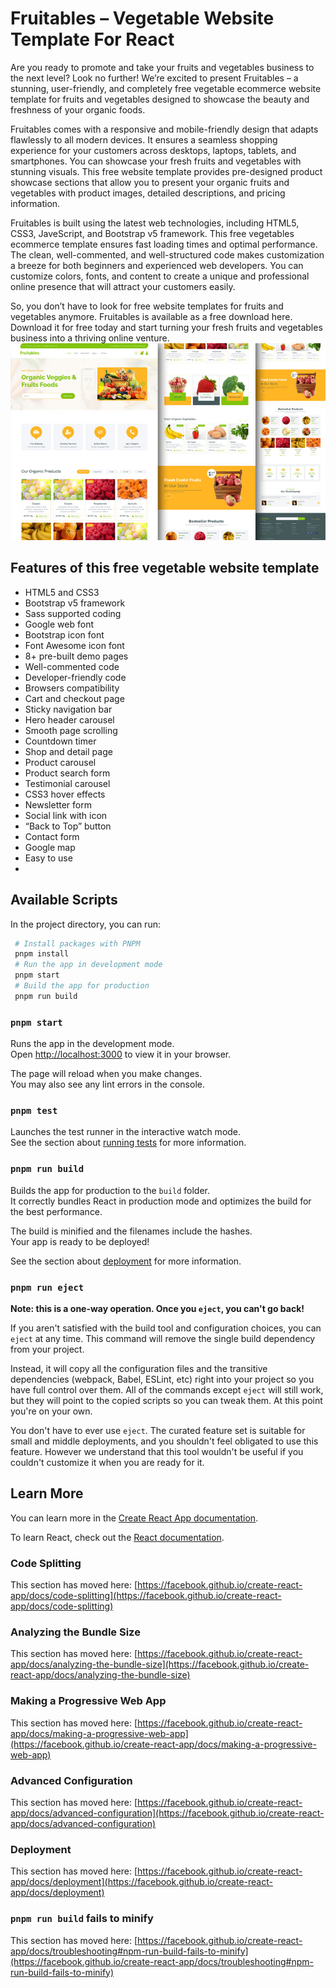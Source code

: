 # Fruitables – Vegetable Website Template For React

Are you ready to promote and take your fruits and vegetables business to the next level? Look no further! We’re excited
to present Fruitables – a stunning, user-friendly, and completely free vegetable ecommerce website template for fruits
and vegetables designed to showcase the beauty and freshness of your organic foods.

Fruitables comes with a responsive and mobile-friendly design that adapts flawlessly to all modern devices. It ensures a
seamless shopping experience for your customers across desktops, laptops, tablets, and smartphones. You can showcase
your fresh fruits and vegetables with stunning visuals. This free website template provides pre-designed product
showcase sections that allow you to present your organic fruits and vegetables with product images, detailed
descriptions, and pricing information.

Fruitables is built using the latest web technologies, including HTML5, CSS3, JaveScript, and Bootstrap v5 framework.
This free vegetables ecommerce template ensures fast loading times and optimal performance. The clean, well-commented,
and well-structured code makes customization a breeze for both beginners and experienced web developers. You can
customize colors, fonts, and content to create a unique and professional online presence that will attract your
customers easily.

So, you don’t have to look for free website templates for fruits and vegetables anymore. Fruitables is available as a
free download here. Download it for free today and start turning your fresh fruits and vegetables business into a
thriving online venture.
![vegetable-website-template.jpg](https://raw.githubusercontent.com/TanNhatCMS/react-fruitables/main/vegetable-website-template.jpg)

## Features of this free vegetable website template

- HTML5 and CSS3
- Bootstrap v5 framework
- Sass supported coding
- Google web font
- Bootstrap icon font
- Font Awesome icon font
- 8+ pre-built demo pages
- Well-commented code
- Developer-friendly code
- Browsers compatibility
- Cart and checkout page
- Sticky navigation bar
- Hero header carousel
- Smooth page scrolling
- Countdown timer
- Shop and detail page
- Product carousel
- Product search form
- Testimonial carousel
- CSS3 hover effects
- Newsletter form
- Social link with icon
- “Back to Top” button
- Contact form
- Google map
- Easy to use
-

## Available Scripts

In the project directory, you can run:

 ```bash
  # Install packages with PNPM
  pnpm install
  # Run the app in development mode
  pnpm start
  # Build the app for production
  pnpm run build
  ```

### `pnpm start`

Runs the app in the development mode.\
Open [http://localhost:3000](http://localhost:3000) to view it in your browser.

The page will reload when you make changes.\
You may also see any lint errors in the console.

### `pnpm test`

Launches the test runner in the interactive watch mode.\
See the section about [running tests](https://facebook.github.io/create-react-app/docs/running-tests) for more
information.

### `pnpm run build`

Builds the app for production to the `build` folder.\
It correctly bundles React in production mode and optimizes the build for the best performance.

The build is minified and the filenames include the hashes.\
Your app is ready to be deployed!

See the section about [deployment](https://facebook.github.io/create-react-app/docs/deployment) for more information.

### `pnpm run eject`

**Note: this is a one-way operation. Once you `eject`, you can't go back!**

If you aren't satisfied with the build tool and configuration choices, you can `eject` at any time. This command will
remove the single build dependency from your project.

Instead, it will copy all the configuration files and the transitive dependencies (webpack, Babel, ESLint, etc) right
into your project so you have full control over them. All of the commands except `eject` will still work, but they will
point to the copied scripts so you can tweak them. At this point you're on your own.

You don't have to ever use `eject`. The curated feature set is suitable for small and middle deployments, and you
shouldn't feel obligated to use this feature. However we understand that this tool wouldn't be useful if you couldn't
customize it when you are ready for it.

## Learn More

You can learn more in
the [Create React App documentation](https://facebook.github.io/create-react-app/docs/getting-started).

To learn React, check out the [React documentation](https://reactjs.org/).

### Code Splitting

This section has moved
here: [https://facebook.github.io/create-react-app/docs/code-splitting](https://facebook.github.io/create-react-app/docs/code-splitting)

### Analyzing the Bundle Size

This section has moved
here: [https://facebook.github.io/create-react-app/docs/analyzing-the-bundle-size](https://facebook.github.io/create-react-app/docs/analyzing-the-bundle-size)

### Making a Progressive Web App

This section has moved
here: [https://facebook.github.io/create-react-app/docs/making-a-progressive-web-app](https://facebook.github.io/create-react-app/docs/making-a-progressive-web-app)

### Advanced Configuration

This section has moved
here: [https://facebook.github.io/create-react-app/docs/advanced-configuration](https://facebook.github.io/create-react-app/docs/advanced-configuration)

### Deployment

This section has moved
here: [https://facebook.github.io/create-react-app/docs/deployment](https://facebook.github.io/create-react-app/docs/deployment)

### `pnpm run build` fails to minify

This section has moved
here: [https://facebook.github.io/create-react-app/docs/troubleshooting#npm-run-build-fails-to-minify](https://facebook.github.io/create-react-app/docs/troubleshooting#npm-run-build-fails-to-minify)
